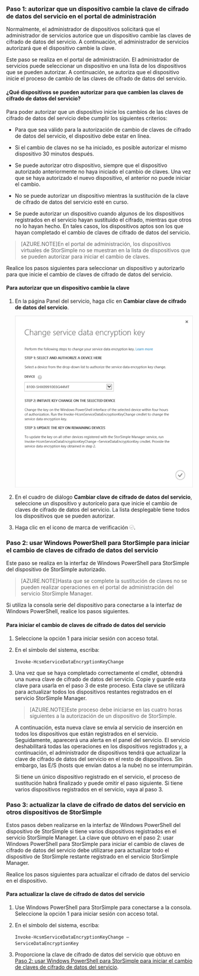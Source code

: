 
### Paso 1: autorizar que un dispositivo cambie la clave de cifrado de datos del servicio en el portal de administración

Normalmente, el administrador de dispositivos solicitará que el administrador de servicios autorice que un dispositivo cambie las claves de cifrado de datos del servicio. A continuación, el administrador de servicios autorizará que el dispositivo cambie la clave.

Este paso se realiza en el portal de administración. El administrador de servicios puede seleccionar un dispositivo en una lista de los dispositivos que se pueden autorizar. A continuación, se autoriza que el dispositivo inicie el proceso de cambio de las claves de cifrado de datos del servicio.

#### ¿Qué dispositivos se pueden autorizar para que cambien las claves de cifrado de datos del servicio?

Para poder autorizar que un dispositivo inicie los cambios de las claves de cifrado de datos del servicio debe cumplir los siguientes criterios:

- Para que sea válido para la autorización de cambio de claves de cifrado de datos del servicio, el dispositivo debe estar en línea.

- Si el cambio de claves no se ha iniciado, es posible autorizar el mismo dispositivo 30 minutos después.

- Se puede autorizar otro dispositivo, siempre que el dispositivo autorizado anteriormente no haya iniciado el cambio de claves. Una vez que se haya autorizado el nuevo dispositivo, el anterior no puede iniciar el cambio.

- No se puede autorizar un dispositivo mientras la sustitución de la clave de cifrado de datos del servicio esté en curso.

- Se puede autorizar un dispositivo cuando algunos de los dispositivos registrados en el servicio hayan sustituido el cifrado, mientras que otros no lo hayan hecho. En tales casos, los dispositivos aptos son los que hayan completado el cambio de claves de cifrado de datos del servicio.

> [AZURE.NOTE]En el portal de administración, los dispositivos virtuales de StorSimple no se muestran en la lista de dispositivos que se pueden autorizar para iniciar el cambio de claves.

Realice los pasos siguientes para seleccionar un dispositivo y autorizarlo para que inicie el cambio de claves de cifrado de datos del servicio.

#### Para autorizar que un dispositivo cambie la clave

1. En la página Panel del servicio, haga clic en **Cambiar clave de cifrado de datos del servicio**.

    ![Cambiar clave de cifrado del servicio](./media/storsimple-change-data-encryption-key/HCS_ChangeServiceDataEncryptionKey-include.png)

2. En el cuadro de diálogo **Cambiar clave de cifrado de datos del servicio**, seleccione un dispositivo y autorícelo para que inicie el cambio de claves de cifrado de datos del servicio. La lista desplegable tiene todos los dispositivos que se pueden autorizar.

3. Haga clic en el icono de marca de verificación ![icono de marca de verificación](./media/storsimple-change-data-encryption-key/HCS_CheckIcon-include.png).

### Paso 2: usar Windows PowerShell para StorSimple para iniciar el cambio de claves de cifrado de datos del servicio

Este paso se realiza en la interfaz de Windows PowerShell para StorSimple del dispositivo de StorSimple autorizado.

> [AZURE.NOTE]Hasta que se complete la sustitución de claves no se pueden realizar operaciones en el portal de administración del servicio StorSimple Manager.

Si utiliza la consola serie del dispositivo para conectarse a la interfaz de Windows PowerShell, realice los pasos siguientes.

#### Para iniciar el cambio de claves de cifrado de datos del servicio

1. Seleccione la opción 1 para iniciar sesión con acceso total.

2. En el símbolo del sistema, escriba:

     `Invoke-HcsmServiceDataEncryptionKeyChange`

3. Una vez que se haya completado correctamente el cmdlet, obtendrá una nueva clave de cifrado de datos del servicio. Copie y guarde esta clave para usarla en el paso 3 de este proceso. Esta clave se utilizará para actualizar todos los dispositivos restantes registrados en el servicio StorSimple Manager.

    > [AZURE.NOTE]Este proceso debe iniciarse en las cuatro horas siguientes a la autorización de un dispositivo de StorSimple.

    A continuación, esta nueva clave se envía al servicio de inserción en todos los dispositivos que están registrados en el servicio. Seguidamente, aparecerá una alerta en el panel del servicio. El servicio deshabilitará todas las operaciones en los dispositivos registrados y, a continuación, el administrador de dispositivos tendrá que actualizar la clave de cifrado de datos del servicio en el resto de dispositivos. Sin embargo, las E/S (hosts que envían datos a la nube) no se interrumpirán.

    Si tiene un único dispositivo registrado en el servicio, el proceso de sustitución habrá finalizado y puede omitir el paso siguiente. Si tiene varios dispositivos registrados en el servicio, vaya al paso 3.

### Paso 3: actualizar la clave de cifrado de datos del servicio en otros dispositivos de StorSimple

Estos pasos deben realizarse en la interfaz de Windows PowerShell del dispositivo de StorSimple si tiene varios dispositivos registrados en el servicio StorSimple Manager. La clave que obtuvo en el paso 2: usar Windows PowerShell para StorSimple para iniciar el cambio de claves de cifrado de datos del servicio debe utilizarse para actualizar todo el dispositivo de StorSimple restante registrado en el servicio StorSimple Manager.

Realice los pasos siguientes para actualizar el cifrado de datos del servicio en el dispositivo.

#### Para actualizar la clave de cifrado de datos del servicio

1. Use Windows PowerShell para StorSimple para conectarse a la consola. Seleccione la opción 1 para iniciar sesión con acceso total.

2. En el símbolo del sistema, escriba:

    `Invoke-HcsmServiceDataEncryptionKeyChange – ServiceDataEncryptionKey`

3. Proporcione la clave de cifrado de datos del servicio que obtuvo en [Paso 2: usar Windows PowerShell para StorSimple para iniciar el cambio de claves de cifrado de datos del servicio](##to-initiate-the-service-data-encryption-key-change).

<!---HONumber=August15_HO6-->